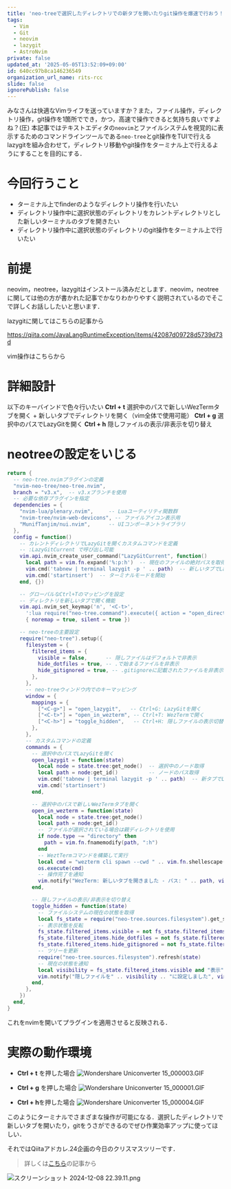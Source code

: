 ```yaml
---
title: 'neo-treeで選択したディレクトリでの新タブを開いたりgit操作を爆速で行おう！[neovim + neo-tree + lazygit ]'
tags:
  - Vim
  - Git
  - neovim
  - lazygit
  - AstroNvim
private: false
updated_at: '2025-05-05T13:52:09+09:00'
id: 640cc97b8ca146236549
organization_url_name: rits-rcc
slide: false
ignorePublish: false
---
```

みなさんは快適なVimライフを送っていますか？また，ファイル操作，ディレクトリ操作，git操作を1箇所ででき，かつ，高速で操作できると気持ち良いですよね？(圧)
本記事ではテキストエディタの`neovim`とファイルシステムを視覚的に表示するためのコマンドラインツールである`neo-tree`とgit操作をTUIで行えるlazygitを組み合わせて，ディレクトリ移動やgit操作をターミナル上で行えるようにすることを目的にする．

# 今回行うこと
- ターミナル上でfinderのようなディレクトリ操作を行いたい
- ディレクトリ操作中に選択状態のディレクトリをカレントディレクトリとした新しいターミナルのタブを開きたい
- ディレクトリ操作中に選択状態のディレクトリのgit操作をターミナル上で行いたい

# 前提
neovim，neotree，lazygitはインストール済みだとします．neovim，neotreeに関しては他の方が書かれた記事でかなりわかりやすく説明されているのでそこで詳しくお話ししたいと思います．

lazygitに関してはこちらの記事から

https://qiita.com/JavaLangRuntimeException/items/42087d09728d5739d73d

vim操作はこちらから




# 詳細設計
以下のキーバインドで色々行いたい
**Ctrl + t**  選択中のパスで新しいWezTermタブを開く + 新しいタブでディレクトリを開く（vim全体で使用可能）
**Ctrl + g**  選択中のパスでLazyGitを開く
**Ctrl + h**  隠しファイルの表示/非表示を切り替え


# neotreeの設定をいじる
```~/.config/nvim/lua/neo-tree.lua
return {
  -- neo-tree.nvimプラグインの定義
  "nvim-neo-tree/neo-tree.nvim",
  branch = "v3.x",  -- v3.xブランチを使用
  -- 必要な依存プラグインを指定
  dependencies = {
    "nvim-lua/plenary.nvim",     -- Luaユーティリティ関数群
    "nvim-tree/nvim-web-devicons", -- ファイルアイコン表示用
    "MunifTanjim/nui.nvim",      -- UIコンポーネントライブラリ
  },
  config = function()
    -- カレントディレクトリでLazyGitを開くカスタムコマンドを定義
    -- :LazyGitCurrent で呼び出し可能
    vim.api.nvim_create_user_command("LazyGitCurrent", function()
      local path = vim.fn.expand('%:p:h')  -- 現在のファイルの絶対パスを取得
      vim.cmd('tabnew | terminal lazygit -p ' .. path)  -- 新しいタブでLazyGitを開く
      vim.cmd('startinsert')  -- ターミナルモードを開始
    end, {})

    -- グローバルなCtrl+Tのマッピングを設定
    -- ディレクトリを新しいタブで開く機能
    vim.api.nvim_set_keymap('n', '<C-t>',
      ':lua require("neo-tree.command").execute({ action = "open_directory_in_new_tab" })<CR>',
      { noremap = true, silent = true })

    -- neo-treeの主要設定
    require("neo-tree").setup({
      filesystem = {
        filtered_items = {
          visible = false,      -- 隠しファイルはデフォルトで非表示
          hide_dotfiles = true, -- .で始まるファイルを非表示
          hide_gitignored = true, -- .gitignoreに記載されたファイルを非表示
        },
      },
      -- neo-treeウィンドウ内でのキーマッピング
      window = {
        mappings = {
          ["<C-g>"] = "open_lazygit",   -- Ctrl+G: LazyGitを開く
          ["<C-t>"] = "open_in_wezterm", -- Ctrl+T: WezTermで開く
          ["<C-h>"] = "toggle_hidden",   -- Ctrl+H: 隠しファイルの表示切替
        },
      },
      -- カスタムコマンドの定義
      commands = {
        -- 選択中のパスでLazyGitを開く
        open_lazygit = function(state)
          local node = state.tree:get_node()  -- 選択中のノード取得
          local path = node:get_id()          -- ノードのパス取得
          vim.cmd('tabnew | terminal lazygit -p ' .. path)  -- 新タブでLazyGit起動
          vim.cmd('startinsert')
        end,

        -- 選択中のパスで新しいWezTermタブを開く
        open_in_wezterm = function(state)
          local node = state.tree:get_node()
          local path = node:get_id()
          -- ファイルが選択されている場合は親ディレクトリを使用
          if node.type ~= "directory" then
            path = vim.fn.fnamemodify(path, ":h")
          end
          -- WeztTermコマンドを構築して実行
          local cmd = "wezterm cli spawn --cwd " .. vim.fn.shellescape(path)
          os.execute(cmd)
          -- 操作完了を通知
          vim.notify("WezTerm: 新しいタブを開きました - パス: " .. path, vim.log.levels.INFO)
        end,

        -- 隠しファイルの表示/非表示を切り替え
        toggle_hidden = function(state)
          -- ファイルシステムの現在の状態を取得
          local fs_state = require("neo-tree.sources.filesystem").get_state()
          -- 表示状態を反転
          fs_state.filtered_items.visible = not fs_state.filtered_items.visible
          fs_state.filtered_items.hide_dotfiles = not fs_state.filtered_items.hide_dotfiles
          fs_state.filtered_items.hide_gitignored = not fs_state.filtered_items.hide_gitignored
          -- ツリーを更新
          require("neo-tree.sources.filesystem").refresh(state)
          -- 現在の状態を通知
          local visibility = fs_state.filtered_items.visible and "表示" or "非表示"
          vim.notify("隠しファイルを" .. visibility .. "に設定しました", vim.log.levels.INFO)
        end,
      },
    })
  end,
}
```

これをnvimを開いてプラグインを適用させると反映される．

# 実際の動作環境
- **Ctrl + t** を押した場合
![Wondershare Uniconverter 15_000003.GIF](https://qiita-image-store.s3.ap-northeast-1.amazonaws.com/0/3757442/5f8fa818-01c8-106e-4328-276948c28419.gif)

- **Ctrl + g** を押した場合
![Wondershare Uniconverter 15_000001.GIF](https://qiita-image-store.s3.ap-northeast-1.amazonaws.com/0/3757442/95fceda4-889a-01dc-bb2e-8bf55ccab04f.gif)

- **Ctrl + h**を押した場合
![Wondershare Uniconverter 15_000004.GIF](https://qiita-image-store.s3.ap-northeast-1.amazonaws.com/0/3757442/68ec9b6f-e5b4-e019-edf4-e228903b307f.gif)

このようにターミナルでさまざまな操作が可能になる．選択したディレクトリで新しいタブを開いたり，gitをうさができるのでぜひ作業効率アップに使ってほしい．

それではQiitaアドカレ.24企画の今日のクリスマスツリーです．

> 詳しくは[こちら](https://qiita.com/JavaLangRuntimeException/items/1f4a6febf957f522ba45)の記事から

![スクリーンショット 2024-12-08 22.39.11.png](https://qiita-image-store.s3.ap-northeast-1.amazonaws.com/0/3757442/02d77bd2-36c6-d6dc-a158-4486c1cd9632.png)

